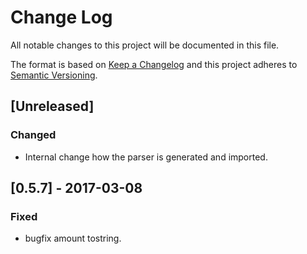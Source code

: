 # Change Log
All notable changes to this project will be documented in this file.

The format is based on [Keep a Changelog](http://keepachangelog.com/) 
and this project adheres to [Semantic Versioning](http://semver.org/).

## [Unreleased]
### Changed
- Internal change how the parser is generated and imported.

## [0.5.7] - 2017-03-08
### Fixed
- bugfix amount tostring.
